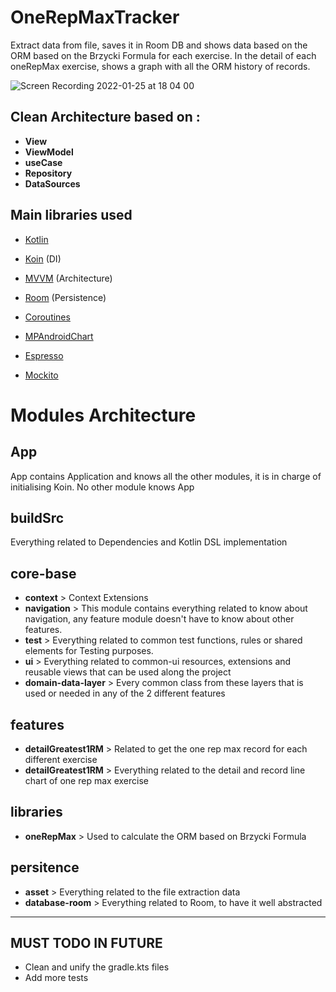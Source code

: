 # OneRepMaxTracker
Extract data from file, saves it in Room DB and shows data based on the ORM based on the Brzycki Formula for each exercise.
In the detail of each oneRepMax exercise, shows a graph with all the ORM history of records.

![Screen Recording 2022-01-25 at 18 04 00](https://user-images.githubusercontent.com/45268196/151024598-5d313df8-26a6-45cf-a24c-f638f8178ae5.gif)

## Clean Architecture based on : 
- **View**
- **ViewModel**
- **useCase**
- **Repository**
- **DataSources**


## Main libraries used
- [Kotlin](https://kotlinlang.org/docs/reference/)
- [Koin](https://github.com/InsertKoinIO/koin) (DI)
- [MVVM](https://developer.android.com/jetpack/docs/guide) (Architecture)
- [Room](https://developer.android.com/topic/libraries/architecture/room) (Persistence)
- [Coroutines](https://developer.android.com/kotlin/coroutines)
- [MPAndroidChart](https://github.com/PhilJay/MPAndroidChart)

- [Espresso](https://developer.android.com/training/testing/espresso)
- [Mockito](https://site.mockito.org/)

# Modules Architecture 
## App
App contains Application and knows all the other modules, it is in charge of initialising Koin.
No other module knows App

## buildSrc
Everything related to Dependencies and Kotlin DSL implementation

## core-base
- **context** > Context Extensions 
- **navigation** > This module contains everything related to know about navigation, any feature module doesn't have to know about other features.
- **test** > Everything related to common test functions, rules or shared elements for Testing purposes.
- **ui** > Everything related to common-ui resources, extensions and reusable views that can be used along the project
- **domain-data-layer** > Every common class from these layers that is used or needed in any of the 2 different features

## features
- **detailGreatest1RM** > Related to get the one rep max record for each different exercise
- **detailGreatest1RM** > Everything related to the detail and record line chart of one rep max exercise

## libraries
- **oneRepMax** > Used to calculate the ORM based on Brzycki Formula

## persitence
- **asset** > Everything related to the file extraction data
- **database-room** > Everything related to Room, to have it well abstracted

----

## MUST TODO IN FUTURE
- Clean and unify the gradle.kts files
- Add more tests

